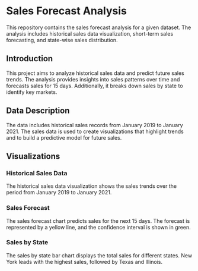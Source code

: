 # Sales Forecast Analysis

This repository contains the sales forecast analysis for a given dataset. The analysis includes historical sales data visualization, short-term sales forecasting, and state-wise sales distribution.


## Introduction

This project aims to analyze historical sales data and predict future sales trends. The analysis provides insights into sales patterns over time and forecasts sales for 15 days. Additionally, it breaks down sales by state to identify key markets.

## Data Description

The data includes historical sales records from January 2019 to January 2021. The sales data is used to create visualizations that highlight trends and to build a predictive model for future sales.

## Visualizations

### Historical Sales Data

The historical sales data visualization shows the sales trends over the period from January 2019 to January 2021.



### Sales Forecast

The sales forecast chart predicts sales for the next 15 days. The forecast is represented by a yellow line, and the confidence interval is shown in green.



### Sales by State

The sales by state bar chart displays the total sales for different states. New York leads with the highest sales, followed by Texas and Illinois.


